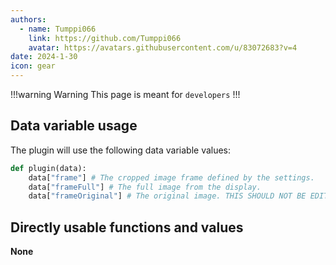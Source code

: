 ```yaml
---
authors: 
  - name: Tumppi066
    link: https://github.com/Tumppi066
    avatar: https://avatars.githubusercontent.com/u/83072683?v=4
date: 2024-1-30
icon: gear
---
```


!!!warning Warning
This page is meant for `developers`
!!!
## Data variable usage
The plugin will use the following data variable values:
```python
def plugin(data):
    data["frame"] # The cropped image frame defined by the settings.
    data["frameFull"] # The full image from the display.
    data["frameOriginal"] # The original image. THIS SHOULD NOT BE EDITED!
```

## Directly usable functions and values
**None**